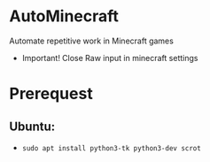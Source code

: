 # AutoMinecraft
Automate repetitive work in Minecraft games
- Important! Close Raw input in minecraft settings

# Prerequest
## Ubuntu:
- `sudo apt install python3-tk python3-dev scrot`

